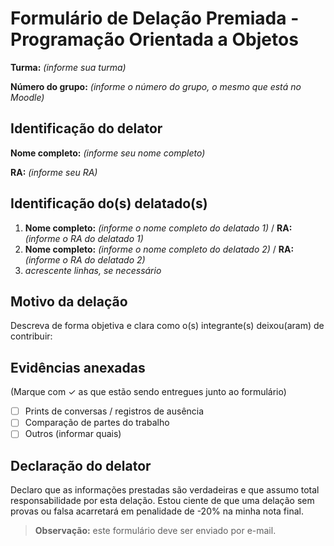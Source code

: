 # Formulário de Delação Premiada - Programação Orientada a Objetos

**Turma:** _(informe sua turma)_

**Número do grupo:** _(informe o número do grupo, o mesmo que está no Moodle)_

## Identificação do delator

**Nome completo:** _(informe seu nome completo)_

**RA:** _(informe seu RA)_

## Identificação do(s) delatado(s)

1. **Nome completo:** _(informe o nome completo do delatado 1)_ / **RA:** _(informe o RA do delatado 1)_
2. **Nome completo:** _(informe o nome completo do delatado 2)_ / **RA:** _(informe o RA do delatado 2)_
3. _acrescente linhas, se necessário_

## Motivo da delação

Descreva de forma objetiva e clara como o(s) integrante(s) deixou(aram) de contribuir:

## Evidências anexadas

(Marque com ✓ as que estão sendo entregues junto ao formulário)

- [ ] Prints de conversas / registros de ausência
- [ ] Comparação de partes do trabalho
- [ ] Outros (informar quais)

## Declaração do delator

Declaro que as informações prestadas são verdadeiras e que assumo total responsabilidade por esta delação. Estou ciente
de que uma delação sem provas ou falsa acarretará em penalidade de -20% na minha nota final.

> **Observação:** este formulário deve ser enviado por e-mail.
